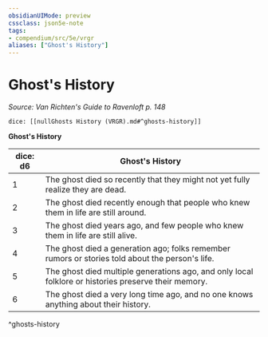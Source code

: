 ```yaml
---
obsidianUIMode: preview
cssclass: json5e-note
tags:
- compendium/src/5e/vrgr
aliases: ["Ghost's History"]
---
```

# Ghost's History
*Source: Van Richten's Guide to Ravenloft p. 148* 

`dice: [[nullGhosts History (VRGR).md#^ghosts-history]]`

**Ghost's History**

| dice: d6 | Ghost's History |
|----------|-----------------|
| 1 | The ghost died so recently that they might not yet fully realize they are dead. |
| 2 | The ghost died recently enough that people who knew them in life are still around. |
| 3 | The ghost died years ago, and few people who knew them in life are still alive. |
| 4 | The ghost died a generation ago; folks remember rumors or stories told about the person's life. |
| 5 | The ghost died multiple generations ago, and only local folklore or histories preserve their memory. |
| 6 | The ghost died a very long time ago, and no one knows anything about their history. |
^ghosts-history